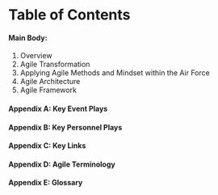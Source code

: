 # Table of Contents
#### Main Body:  

1. Overview
2. Agile Transformation
3. Applying Agile Methods and Mindset within the Air Force
4. Agile Architecture
5. Agile Framework
  
#### Appendix A: Key Event Plays  
#### Appendix B: Key Personnel Plays  
#### Appendix C: Key Links  
#### Appendix D: Agile Terminology  
#### Appendix E: Glossary  
